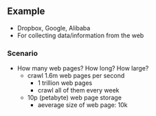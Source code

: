 ## Example
- Dropbox, Google, Alibaba
- For collecting data/information from the web

### Scenario
- How many web pages? How long? How large?
	- crawl 1.6m web pages per second
		- 1 trillion web pages
		- crawl all of them every week
	- 10p (petabyte) web page storage
		- aeverage size of web page: 10k
<!--stackedit_data:
eyJoaXN0b3J5IjpbLTE2ODY0ODIxNSwtMTU2NTg2NjgxOF19
-->